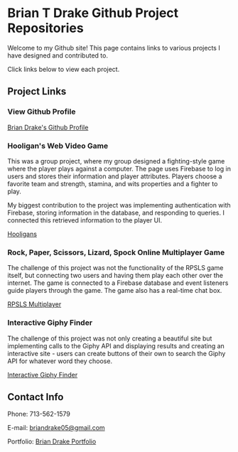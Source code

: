 # Brian T Drake Github Project Repositories

Welcome to my Github site!  This page contains links to various projects I have designed and contributed to.  

Click links below to view each project.

## Project Links

### View Github Profile

[Brian Drake's Github Profile](https://www.github.com/btdrizzle/ "Click to view my Github profile and repositories")

### Hooligan's Web Video Game

This was a group project, where my group designed a fighting-style game where the player plays against a computer.  The page uses Firebase to log in users and stores their information and player attributes.  Players choose a favorite team and strength, stamina, and wits properties and a fighter to play.  

My biggest contribution to the project was implementing authentication with Firebase, storing information in the database, and responding to queries.  I connected this retrieved information to the player UI.  

[Hooligans](https://irichard03.github.io/Project1/index.html "Click to play the game")

### Rock, Paper, Scissors, Lizard, Spock Online Multiplayer Game

The challenge of this project was not the functionality of the RPSLS game itself, but connecting two users and having them play each other over the internet.  The game is connected to a Firebase database and event listeners guide players through the game.  The game also has a real-time chat box.

[RPSLS Multiplayer](https://btdrizzle.github.io/RPSLS-Multiplayer/index.html "Find a friend to play the game with!")

### Interactive Giphy Finder

The challenge of this project was not only creating a beautiful site but implementing calls to the Giphy API and displaying results and creating an interactive site - users can create buttons of their own to search the Giphy API for whatever word they choose.

[Interactive Giphy Finder](https://btdrizzle.github.io/GifsNotJifs/index.html "Click to find some gifs of your own!")

## Contact Info

Phone: 713-562-1579

E-mail: [briandrake05@gmail.com](mailto:briandrake05@gmail.com "Send me an e-mail for more information")

Portfolio: [Brian Drake Portfolio](https://btdrizzle.github.io/index.html "Click to view my portfolio")